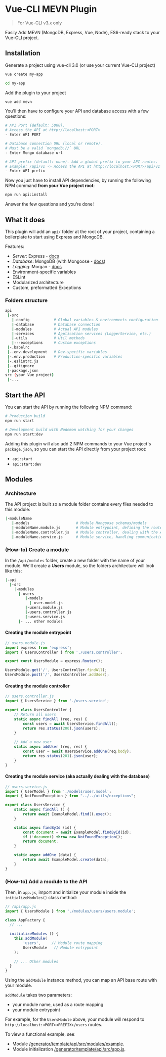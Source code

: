 # Vue-CLI MEVN Plugin

> For Vue-CLI v3.x only

Easily Add MEVN (MongoDB, Express, Vue, Node), ES6-ready stack to your Vue-CLI project.

## Installation

Generate a project using vue-cli 3.0 (or use your current Vue-CLI project)

```bash
vue create my-app

cd my-app
```

Add the plugin to your project

```bash
vue add mevn
```

You'll then have to configure your API and database access with a few questions:

```bash
# API Port (default: 5000). 
# Access the API at http://localhost:<PORT>
- Enter API PORT

# Database connection URL (local or remote). 
# Must be a valid `mongodb://` URL
- Enter Mongo database url 

# API prefix (default: none). Add a global prefix to your API routes. 
# Example: /api/v1 -> Access the API at http://localhost:<PORT>/api/v1
- Enter API prefix
```

Now you just have to install API dependencies, by running the following NPM command **from your Vue project root**:

```bash
npm run api:install
```

Answer the few questions and you're done!  

## What it does

This plugin will add an `api/` folder at the root of your project,
containing a boilerplate to start using Express and MongoDB.

Features:

- *Server*: Express - [docs](https://expressjs.com)
- *Database*: MongoDB (with Mongoose - [docs](https://mongoosejs.com/docs/))
- *Logging*: Morgan - [docs](https://github.com/expressjs/morgan)
- Environment-specific variables
- ESLint
- Modularized architecture
- Custom, preformatted Exceptions

### Folders structure

```bash
api
 |-src
   |-config           # Global variables & environments configuration
   |-database         # Database connection
   |-modules          # Actual API modules
   |-services         # Application services (LoggerService, etc.)
   |-utils            # Util methods
   |---exceptions     # Custom exceptions
 |-.babelrc 
 |-.env.development   # Dev-specific variables
 |-.env.production    # Production-specific variables
 |-.eslintrc.js
 |-.gitignore
 |-package.json
src (your Vue project)
 |-...
```

## Start the API

You can start the API by running the following NPM command:

```bash
# Production build
npm run start

# Development build with Nodemon watching for your changes
npm run start:dev
```

Adding this plugin will also add 2 NPM commands to your Vue project's `package.json`,
so you can start the API directly from your project root:
- `api:start`
- `api:start:dev`

## Modules

### Architecture

The API project is built so a module folder contains every files needed to this module:

```bash
|-moduleName
   |-models                     # Module Mongoose schemas/models
   |-moduleName.module.js       # Module entrypoint, defining the routes / HTTP methods association
   |-moduleName.controller.js   # Module controller, dealing with the API logic
   |-moduleName.service.js      # Module service, handling communication with the database
```

### (How-to) Create a module

In the `/api/modules` folder, create a new folder with the name of your module.
We'll create a **Users** module, so the folders architecture will look like this:

```bash
|-api
  |-src
    |-modules
      |-users
         |-models
           |-user.model.js
         |-users.module.js
         |-users.controller.js
         |-users.service.js
      |- ... other modules
```

#### Creating the module entrypoint

```js
// users.module.js
import express from 'express';
import { UsersController } from './users.controller';

export const UsersModule = express.Router();

UsersModule.get('/', UsersController.findAll);
UsersModule.post('/', UsersController.addUser);
```

#### Creating the module controller

```js
// users.controller.js
import { UsersService } from './users.service';

export class UsersController {
	// Return all users
	static async findAll (req, res) {
		const users = await UsersService.findAll();
		return res.status(200).json(users);
	}
	
	// Add a new user
	static async addUser (req, res) {
		const user = await UsersService.addOne(req.body);
		return res.status(201).json(user);
	}
}
```

#### Creating the module service (aka actually dealing with the database)

```js
// users.service.js
import { UserModel } from './models/user.model';
import { NotFoundException } from "../../utils/exceptions";

export class UsersService {
	static async findAll () {
		return await ExampleModel.find().exec();
	}

	static async findById (id) {
		const document = await ExampleModel.findById(id);
		if (!document) throw new NotFoundException();
		return document;
	}

	static async addOne (data) {
		return await ExampleModel.create(data);
	}
}
```

### (How-to) Add a module to the API

Then, in `app.js`, import and initialize your module inside the `initializeModules()` class method:

```js
// /api/app.js
import { UsersModule } from './modules/users/users.module';

class AppFactory {
  // ...
	
  initializeModules () {
    this.addModule(
    	'users',     // Module route mapping
    	UsersModule   // Module entrypoint
    );
    
    // ... Other modules
  }
}
```

Using the `addModule` instance method, you can map an API base route with your module.

`addModule` takes two parameters: 
- your module name, used as a route mapping
- your module entrypoint

For example, for the `UsersModule` above, your module will respond to `http://localhost:<PORT><PREFIX>/users` routes.

To view a functional example, see:
- Module [/generator/template/api/src/modules/example](./generator/template/api/src/modules/example).
- Module initialization [/generator/template/api/src/app.js](./generator/template/api/src/app.js).
